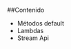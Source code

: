 ##Contenido

- Métodos default <!-- .element: class="fragment" --> 
- Lambdas <!-- .element: class="fragment" --> 
- Stream Api <!-- .element: class="fragment" --> 